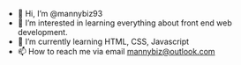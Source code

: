 - 👋 Hi, I’m @mannybiz93
- 👀 I’m interested in learning everything about front end web development.
- 🌱 I’m currently learning HTML, CSS, Javascript
- 📫 How to reach me via email mannybiz@outlook.com

<!---
mannybiz93/mannybiz93 is a ✨ special ✨ repository because its `README.md` (this file) appears on your GitHub profile.
You can click the Preview link to take a look at your changes.
--->
